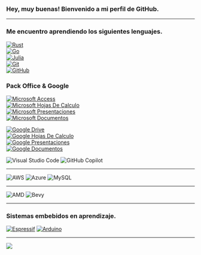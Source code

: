 ### Hey, muy buenas! Bienvenido a mi perfil de GitHub.

---

### Me encuentro aprendiendo los siguientes lenguajes.
[![Rust](https://img.shields.io/badge/Rust-ff7300?style=for-the-badge&logo=rust&labelColor=000000)](https://www.rust-lang.org/)     
[![Go](https://img.shields.io/badge/go-0096ff?style=for-the-badge&logo=go&labelColor=000000)](https://go.dev/)     
[![Julia](https://img.shields.io/badge/Julia-e61ec8?style=for-the-badge&logo=julia&labelColor=000000&logoColor=ebebeb)](https://julialang.org/)     
[![Git](https://img.shields.io/badge/git-eb4141?style=for-the-badge&logo=git&labelColor=000000&logoColor=ffffff)](https://git-scm.com/)     
[![GitHub](https://img.shields.io/badge/github-373737?style=for-the-badge&logo=git&labelColor=000000&logoColor=ffffff)](https://github.com/)     

### Pack Office & Google

[![Microsoft Access](https://img.shields.io/badge/Microsoft_Access-aa2800?style=for-the-badge&logo=Tmux&labelColor=000000&logoColor=ffffff)](https://www.microsoft.com/es-ar/microsoft-365/access)     
[![Microsoft Hojas De Calculo](https://img.shields.io/badge/Microsoft_Excel-007846?style=for-the-badge&logo=Tmux&labelColor=000000&logoColor=ffffff)](https://www.microsoft.com/es-ar/microsoft-365/excel)     
[![Microsoft Presentaciones](https://img.shields.io/badge/Microsoft_PowerPoint-d27800?style=for-the-badge&logo=Tmux&labelColor=000000&logoColor=ffffff)](https://www.microsoft.com/es-ar/microsoft-365/powerpoint)     
[![Microsoft Documentos](https://img.shields.io/badge/Microsoft_Word-005a96?style=for-the-badge&logo=Tmux&labelColor=000000&logoColor=ffffff)](https://www.microsoft.com/es-ar/microsoft-365/word)     

[![Google Drive](https://img.shields.io/badge/Google_Drive-aa2800?style=for-the-badge&logo=GoogleDrive&labelColor=000000&logoColor=ffffff)](https://drive.google.com/drive)     
[![Google Hojas De Calculo](https://img.shields.io/badge/Google_Sheets-007846?style=for-the-badge&logo=Google&labelColor=000000&logoColor=ffffff)](https://docs.google.com/spreadsheets/)     
[![Google Presentaciones](https://img.shields.io/badge/Google_Slides-d27800?style=for-the-badge&logo=Google&labelColor=000000&logoColor=ffffff)](https://docs.google.com/presentation/)     
[![Google Documentos](https://img.shields.io/badge/Google_Docs-005a96?style=for-the-badge&logo=Google&labelColor=000000&logoColor=ffffff)](https://docs.google.com/document/)     


![Visual Studio Code](https://img.shields.io/badge/Visual%20Studio%20Code-0078d7.svg?style=for-the-badge&logo=visual-studio-code&logoColor=white)
![GitHub Copilot](https://img.shields.io/badge/github_copilot-8957E5?style=for-the-badge&logo=github-copilot&logoColor=white)

---
![AWS](https://img.shields.io/badge/AWS-%23FF9900.svg?style=for-the-badge&logo=amazon-aws&logoColor=white)
![Azure](https://img.shields.io/badge/azure-%230072C6.svg?style=for-the-badge&logo=microsoftazure&logoColor=white)
![MySQL](https://img.shields.io/badge/mysql-4479A1.svg?style=for-the-badge&logo=mysql&logoColor=white)

---
![AMD](https://img.shields.io/badge/AMD-%23000000.svg?style=for-the-badge&logo=amd&logoColor=white)
![Bevy](https://img.shields.io/badge/bevy-%23232326.svg?style=for-the-badge&logo=bevy&logoColor=white)

---
### Sistemas embebidos en aprendizaje.

[![Espressif](https://img.shields.io/badge/Espressif-eb4141?style=for-the-badge&logo=espressif&labelColor=000000&logoColor=ffffff)](https://www.espressif.com/) 
[![Arduino](https://img.shields.io/badge/Arduino-00979D?style=for-the-badge&logo=arduino&labelColor=000000&logoColor=ffffff)](https://www.arduino.cc/)

---

<!-- Este es un comentario invisible -->
![](https://github-readme-stats.vercel.app/api?username=owen-ian&theme=codeSTACKr&hide_border=false&include_all_commits=true&count_private=false)<br/>
